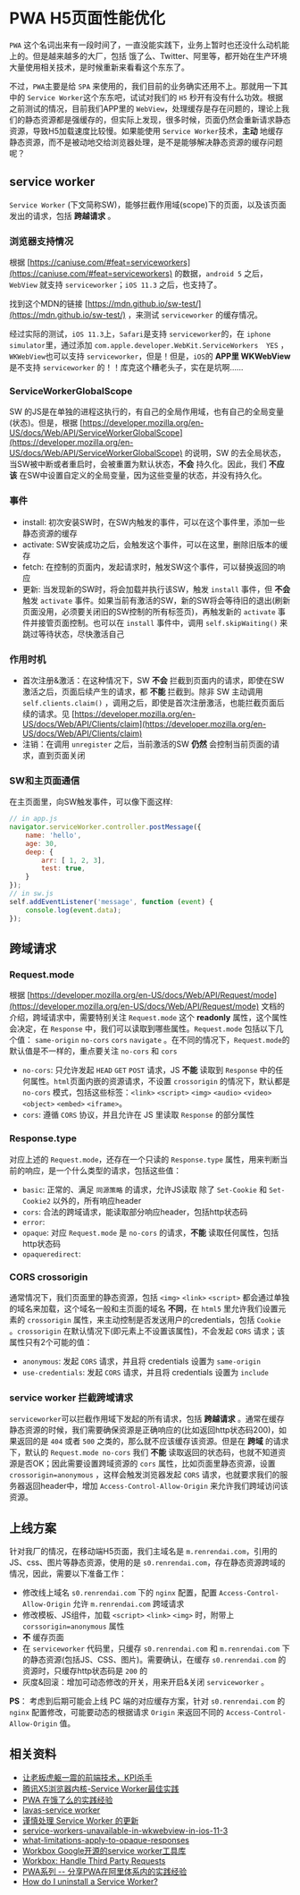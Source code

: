 # PWA H5页面性能优化

`PWA` 这个名词出来有一段时间了，一直没能实践下，业务上暂时也还没什么动机能上的。但是越来越多的大厂，包括 饿了么、Twitter、阿里等，都开始在生产环境大量使用相关技术，是时候重新来看看这个东东了。

不过，`PWA`主要是给 `SPA` 来使用的，我们目前的业务确实还用不上。那就用一下其中的 `Service Worker`这个东东吧，试试对我们的 `H5` 秒开有没有什么功效。根据之前测试的情况，目前我们APP里的 `WebView`，处理缓存是存在问题的，理论上我们的静态资源都是强缓存的，但实际上发现，很多时候，页面仍然会重新请求静态资源，导致H5加载速度比较慢。如果能使用 `Service Worker`技术，**主动** 地缓存静态资源，而不是被动地交给浏览器处理，是不是能够解决静态资源的缓存问题呢？

## service worker

`Service Worker` (下文简称SW)，能够拦截作用域(scope)下的页面，以及该页面发出的请求，包括 **跨越请求** 。

### 浏览器支持情况

根据 [https://caniuse.com/#feat=serviceworkers](https://caniuse.com/#feat=serviceworkers) 的数据，`android 5` 之后，`WebView` 就支持 `serviceworker`；`iOS 11.3` 之后，也支持了。

找到这个MDN的链接 [https://mdn.github.io/sw-test/](https://mdn.github.io/sw-test/) ，来测试 `serviceworker` 的缓存情况。

经过实际的测试，`iOS 11.3`上，`Safari`是支持 `serviceworker`的，在 `iphone simulator`里，通过添加 `com.apple.developer.WebKit.ServiceWorkers  YES` ，`WKWebView`也可以支持 `serviceworker`，但是！但是，`iOS`的 **APP里 WKWebView** 是不支持 `serviceworker` 的！！库克这个糟老头子，实在是坑啊……

### ServiceWorkerGlobalScope

SW 的JS是在单独的进程这执行的，有自己的全局作用域，也有自己的全局变量(状态)。但是，根据 [https://developer.mozilla.org/en-US/docs/Web/API/ServiceWorkerGlobalScope](https://developer.mozilla.org/en-US/docs/Web/API/ServiceWorkerGlobalScope) 的说明，SW 的去全局状态，当SW被中断或者重启时，会被重置为默认状态，**不会** 持久化。因此，我们 **不应该** 在SW中设置自定义的全局变量，因为这些变量的状态，并没有持久化。

### 事件

* install: 初次安装SW时，在SW内触发的事件，可以在这个事件里，添加一些静态资源的缓存
* activate: SW安装成功之后，会触发这个事件，可以在这里，删除旧版本的缓存
* fetch: 在控制的页面内，发起请求时，触发SW这个事件，可以替换返回的响应
* 更新: 当发现新的SW时，将会加载并执行该SW，触发 `install` 事件，但 **不会** 触发 `activate` 事件。如果当前有激活的SW，新的SW将会等待旧的退出(刷新页面没用，必须要关闭旧的SW控制的所有标签页)，再触发新的 `activate` 事件并接管页面控制。也可以在 `install` 事件中，调用 `self.skipWaiting()` 来跳过等待状态，尽快激活自己

### 作用时机

* 首次注册&激活：在这种情况下，SW **不会** 拦截到页面内的请求，即使在SW激活之后，页面后续产生的请求，都 **不能** 拦截到。除非 SW 主动调用 `self.clients.claim()` ，调用之后，即使是首次注册激活，也能拦截页面后续的请求。见 [https://developer.mozilla.org/en-US/docs/Web/API/Clients/claim](https://developer.mozilla.org/en-US/docs/Web/API/Clients/claim)
* 注销：在调用 `unregister` 之后，当前激活的SW **仍然** 会控制当前页面的请求，直到页面关闭

### SW和主页面通信

在主页面里，向SW触发事件，可以像下面这样:

```javascript
// in app.js
navigator.serviceWorker.controller.postMessage({
    name: 'hello',
    age: 30,
    deep: {
        arr: [ 1, 2, 3],
        test: true,
    }
});
// in sw.js
self.addEventListener('message', function (event) {
    console.log(event.data);
});
```

## 跨域请求

### Request.mode

根据 [https://developer.mozilla.org/en-US/docs/Web/API/Request/mode](https://developer.mozilla.org/en-US/docs/Web/API/Request/mode) 文档的介绍，跨域请求中，需要特别关注 `Request.mode` 这个 **readonly** 属性，这个属性会决定，在 `Response` 中，我们可以读取到哪些属性。`Request.mode` 包括以下几个值： `same-origin` `no-cors` `cors` `navigate` 。在不同的情况下，`Request.mode`的默认值是不一样的，重点要关注 `no-cors` 和 `cors`

* `no-cors`: 只允许发起 `HEAD` `GET` `POST` 请求，JS **不能** 读取到 `Response` 中的任何属性。`html`页面内嵌的资源请求，不设置 `crossorigin` 的情况下，默认都是 `no-cors` 模式，包括这些标签：`<link>` `<script>` `<img>` `<audio>` `<video>` `<object>` `<embed>` `<iframe>`。
* `cors`: 遵循 `CORS` 协议，并且允许在 JS 里读取 `Response` 的部分属性

### Response.type

对应上述的 `Request.mode`，还存在一个只读的 `Response.type` 属性，用来判断当前的响应，是一个什么类型的请求，包括这些值：

* `basic`: 正常的、满足 `同源策略` 的请求，允许JS读取 除了 `Set-Cookie` 和 `Set-Cookie2` 以外的，所有响应header
* `cors`: 合法的跨域请求，能读取部分响应header，包括http状态码
* `error`:
* `opaque`: 对应 `Request.mode` 是 `no-cors` 的请求，**不能** 读取任何属性，包括 http状态码
* `opaqueredirect`:  

### CORS crossorigin

通常情况下，我们页面里的静态资源，包括 `<img>` `<link>` `<script>` 都会通过单独的域名来加载，这个域名一般和主页面的域名 **不同**，在 `html5` 里允许我们设置元素的 `crossorigin` 属性，来主动控制是否发送用户的credentials，包括 `Cookie` 。`crossorigin` 在默认情况下(即元素上不设置该属性)，不会发起 `CORS` 请求；该属性只有2个可能的值：

* `anonymous`: 发起 `CORS` 请求，并且将 credentials 设置为 `same-origin`
* `use-credentials`: 发起 `CORS` 请求，并且将  credentials 设置为 `include`

### service worker 拦截跨域请求

`serviceworker`可以拦截作用域下发起的所有请求，包括 **跨越请求** 。通常在缓存静态资源的时候，我们需要确保资源是正确响应的(比如返回http状态码200)，如果返回的是 `404` 或者 `500` 之类的，那么就不应该缓存该资源。但是在 **跨域** 的请求下，默认的 `Request.mode no-cors` 我们 **不能** 读取返回的状态码，也就不知道资源是否OK；因此需要设置跨域资源的 `cors` 属性，比如页面里静态资源，设置 `crossorigin=anonymous` ，这样会触发浏览器发起 `CORS` 请求，也就要求我们的服务器返回header中，增加 `Access-Control-Allow-Origin` 来允许我们跨域访问该资源。

## 上线方案

针对我厂的情况，在移动端H5页面，我们主域名是 `m.renrendai.com`，引用的JS、css、图片等静态资源，使用的是 `s0.renrendai.com`，存在静态资源跨域的情况，因此，需要以下准备工作：

* 修改线上域名 `s0.renrendai.com` 下的 `nginx` 配置，配置 `Access-Control-Allow-Origin` 允许 `m.renrendai.com` 跨域请求
* 修改模板、JS组件，加载 `<script>` `<link>` `<img>` 时，附带上 `corssorigin=anonymous` 属性
* **不** 缓存页面
* 在 `serviceworker` 代码里，只缓存 `s0.renrendai.com` 和 `m.renrendai.com` 下的静态资源(包括JS、CSS、图片)。需要确认，在缓存 `s0.renrendai.com` 的资源时，只缓存http状态码是 `200` 的
* 灰度&回滚：增加可动态修改的开关，用来开启&关闭 `serviceworker` 。

**PS**： 考虑到后期可能会上线 PC 端的对应缓存方案，针对 `s0.renrendai.com` 的 `nginx` 配置修改，可能要动态的根据请求 `Origin` 来返回不同的 `Access-Control-Allow-Origin` 值。

## 相关资料

* [让老板虎躯一震的前端技术，KPI杀手](https://zhuanlan.zhihu.com/p/55072221?utm_source=wechat_session&utm_medium=social&utm_oi=827877323658395648)
* [腾讯X5浏览器内核-Service Worker最佳实践](https://x5.tencent.com/tbs/guide/serviceworker.html)
* [PWA 在饿了么的实践经验](https://zhuanlan.zhihu.com/p/25800461)
* [lavas-service worker](https://lavas.baidu.com/pwa/offline-and-cache-loading/service-worker/service-worker-introduction)
* [谨慎处理 Service Worker 的更新](https://zhuanlan.zhihu.com/p/51118741)
* [service-workers-unavailable-in-wkwebview-in-ios-11-3](https://stackoverflow.com/questions/49673399/service-workers-unavailable-in-wkwebview-in-ios-11-3)
* [what-limitations-apply-to-opaque-responses](https://stackoverflow.com/questions/39109789/what-limitations-apply-to-opaque-responses)
* [Workbox Google开源的service worker工具库](https://developers.google.com/web/tools/workbox/)
* [Workbox: Handle Third Party Requests](https://developers.google.com/web/tools/workbox/guides/handle-third-party-requests)
* [PWA系列 -- 分享PWA在阿里体系内的实践经验](https://zhuanlan.zhihu.com/p/50502316)
* [How do I uninstall a Service Worker?](https://stackoverflow.com/questions/33704791/how-do-i-uninstall-a-service-worker)
